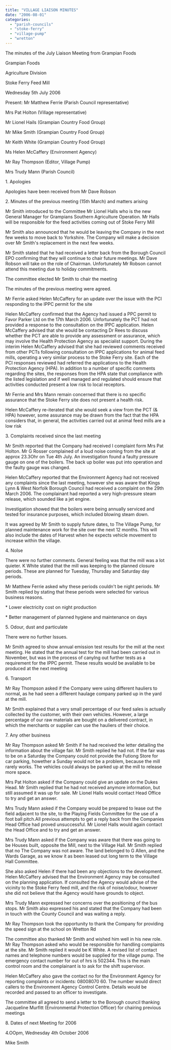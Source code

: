 ```yaml
---
title: "VILLAGE LIAISON MINUTES"
date: "2006-08-01"
categories: 
  - "parish-councils"
  - "stoke-ferry"
  - "village-pump"
  - "wretton"
---
```


The minutes of the July Liaison Meeting from Grampian Foods

Grampian Foods

Agriculture Division

Stoke Ferry Feed Mill

Wednesday 5th July 2006

Present: Mr Matthew Ferrie (Parish Council representative)

Mrs Pat Holton (Village representative)

Mr Lionel Hails (Grampian Country Food Group)

Mr Mike Smith (Grampian Country Food Group)

Mr Keith White (Grampian Country Food Group)

Ms Helen McCaffery (Environment Agency)

Mr Ray Thompson (Editor, Village Pump)

Mrs Trudy Mann (Parish Council)

1\. Apologies

Apologies have been received from Mr Dave Robson

2\. Minutes of the previous meeting (15th March) and matters arising

Mr Smith introduced to the Committee Mr Lionel Halls who is the new General Manager for Grampians Southern Agriculture Operation. Mr Halls will be responsible for the feed activities coming out of Stoke Ferry Mill

Mr Smith also announced that he would be leaving the Company in the next few weeks to move back to Yorkshire. The Company will make a decision over Mr Smith's replacement in the next few weeks.

Mr Smith stated that he had received a letter back from the Borough Council EPO confirming that they will continue to chair future meetings. Mr Dave Robson will take on the role of Chairman. Unfortunately Mr Robson cannot attend this meeting due to holiday commitments.

The committee elected Mr Smith to chair the meeting

The minutes of the previous meeting were agreed.

Mr Ferrie asked Helen McCaffery for an update over the issue with the PCI responding to the IPPC permit for the site

Helen McCaffery confirmed that the Agency had issued a PPC permit to Favor Parker Ltd on the 17th March 2006. Unfortunately the PCT had not provided a response to the consultation on the IPPC application. Helen McCaffery advised that she would be contacting Dr Rees to discuss whether the PCT are able to provide any assessment or assurance, which may involve the Health Protection Agency as specialist support. During the interim Helen McCaffery advised that she had reviewed comments received from other PCTs following consultation on IPPC applications for animal feed mills, operating a very similar process to the Stoke Ferry site. Each of the PCI responses reviewed had referred the applications to the Health Protection Agency (HPA). In addition to a number of specific comments regarding the sites, the responses from the HPA state that compliance with the listed legislation and if well managed and regulated should ensure that activities conducted present a low risk to local receptors.

Mr Ferrie and Mrs Mann remain concerned that there is no specific assurance that the Stoke Ferry site does not present a health risk.

Helen McCaffery re-iterated that she would seek a view from the PCT (& HPA) however, some assurance may be drawn from the fact that the HPA considers that, in general, the activities carried out at animal feed mills are a low risk

3\. Complaints received since the last meeting

Mr Smith reported that the Company had received I complaint form Mrs Pat Holton. Mr G Rosser complained of a loud noise coming from the site at approx 23.3Ohr on Tue 4th July. An investigation found a faulty pressure gauge on one of the boilers. The back up boiler was put into operation and the faulty gauge was changed.

Helen McCaffery reported that the Environment Agency had not received any complaints since the last meeting, however she was aware that Kings Lynn & West Norfolk Borough Council had received a complaint on the 29th March 2006. The complainant had reported a very high-pressure steam release, which sounded like a jet engine.

lnvestigation showed that the boilers were being annually serviced and tested for insurance purposes, which included blowing steam down.

It was agreed by Mr Smith to supply future dates, to The Village Pump, for planned maintenance work for the site over the next 12 months. This will also include the dates of Harvest when he expects vehicle movement to increase within the village.

4\. NoIse

There were no further comments. General feeling was that the mill was a lot quieter. K White stated that the mill was keeping to the planned closure periods. These are planned for Tuesday, Thursday and Saturday day periods.

Mr Matthew Ferrie asked why these periods couldn't be night periods. Mr Smith replied by stating that these periods were selected for various business reasons.

\* Lower electricity cost on night production

\* Better management of planned hygiene and maintenance on days

5\. Odour, dust and particulate

There were no further Issues.

Mr Smith agreed to show annual emission test results for the mill at the next meeting. He stated that the annual test for the mill had been carried out in November, but was in the process of canylng out further tests as a requirement for the IPPC permit. These results would be available to be produced at the next meeting

6\. Transport

Mr Ray Thompson asked if the Company were using different hauliers to normal, as he had seen a different haulage company parked up in the yard at the mill.

Mr Smith explained that a very small percentage of our feed sales is actually collected by the customer, with their own vehicles. However, a large percentage of our raw materials are bought on a delivered contract, in which the merchants or supplier can use the hauliers of their choice.

7\. Any other business

Mr Ray Thompson asked Mr Smith if he had received the letter detailing the information about the village fair. Mr Smith replied he had not. If the fair was to be on a Saturday the Company could not provide the Futiong Store for car parking, howether a Sunday would not be a problem, because the mill rarely works. The vehicles could always be parked up at the mill to release more space.

Mrs Pat Holton asked if the Company could give an update on the Dukes Head. Mr Smith replied that he had not received anymore information, but still assumed it was up for sale. Mr Lionel Halls would contact Head Office to try and get an answer.

Mrs Trudy Mann asked if the Company would be prepared to lease out the field adjacent to the site, to the Playing Fields Committee for the use of a foot ball pitch.AIl previous attempts to get a reply back from the Companies Head Office had proved unsuccessful. Mr Lionel Halls would again contact the Head Office and to try and get an answer.

Mrs Trudy Mann asked if the Company was aware that there was going to be Houses built, opposite the Mill, next to the Village Hall. Mr Smith replied that no The Company was not aware. The land belonged to G Allen, and the Wards Garage, as we know it as been leased out long term to the Village Hall Committee.

She also asked Helen if there had been any objections to the development. Helen McCaffery advised that the Environment Agency may be consulted on the planning application. If consulted the Agency would advise of the vicinity to the Stoke Ferry feed mill, and the risk of noise/odour, however she did not believe that the Agency would have grounds to object.

Mrs Trudy Mann expressed her concerns over the positioning of the bus stops. Mr Smith also expressed his and stated that the Company had been in touch with the County Council and was waiting a reply.

Mr Ray Thompson took the opportunity to thank the Company for providing the speed sign at the school on Wretton Rd

The committee also thanked Mr Smith and wished him well in his new role. Mr Ray Thompson asked who would be responsible for handling complaints at the site. Mr Smith replied it would be K White. A revised list of contact names and telephone numbers would be supplied for the village pump. The emergency contact number for out of hrs is 502344. This is the main control room and the complainant is to ask for the shift supervisor.

Helen McCaffery also gave the contact no for the Environment Agency for reporting complaints or incidents: 08008070 60. The number would direct callers to the Environment Agency Control Centre. Details would be recorded and passed to an officer to investigate.

The committee all agreed to send a letter to the Borough council thanking Jacqueline Murfitt (Environmental Protection Officer) for chairing previous meetings

8\. Dates of next Meeting for 2006

4.OOpm, Wednesday 4th October 2006

Mike Smith
